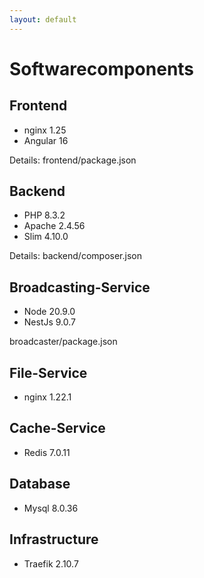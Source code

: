 ```yaml
---
layout: default
---
```


# Softwarecomponents

## Frontend

* nginx 1.25
* Angular 16

Details: frontend/package.json

## Backend

* PHP 8.3.2
* Apache 2.4.56
* Slim 4.10.0

Details: backend/composer.json

## Broadcasting-Service

* Node 20.9.0
* NestJs 9.0.7

broadcaster/package.json

## File-Service

* nginx 1.22.1

## Cache-Service

* Redis 7.0.11

## Database

* Mysql 8.0.36

## Infrastructure

* Traefik 2.10.7